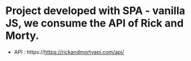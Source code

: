 # Project developed with SPA - vanilla JS, we consume the API of Rick and Morty.

- API : https://https://rickandmortyapi.com/api/

